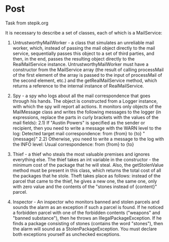 # Post
Task from stepik.org

It is necessary to describe a set of classes, each of which is a MailService:

1) UntrustworthyMailWorker - a class that simulates an unreliable mail worker, which, instead of passing the mail object 
directly to the mail service, sequentially passes this object to a set of third parties, and then, in the end, passes the 
resulting object directly to the RealMailService instance. UntrustworthyMailWorker must have a constructor from the MailService 
array (the result of calling processMail of the first element of the array is passed to the input of processMail of the second element, 
etc.) and the getRealMailService method, which returns a reference to the internal instance of RealMailService.

2) Spy - a spy who logs about all the mail correspondence that goes through his hands. The object is constructed from a Logger instance, 
with which the spy will report all actions. It monitors only objects of the MailMessage class and writes the following messages to the 
logger (in expressions, replace the parts in curly brackets with the values ​​of the mail fields):
2.1) If "Austin Powers" is specified as the sender or recipient, then you need to write a message with the WARN level to the log: 
Detected target mail correspondence: from {from} to {to} "{message}"
2.2) Otherwise, you need to write a message to the log with the INFO level: Usual correspondence: from {from} to {to}

3) Thief - a thief who steals the most valuable premises and ignores everything else. The thief takes an int variable in the constructor - 
the minimum cost of the package that he will steal. Also, the getStolenValue method must be present in this class, which returns the 
total cost of all the packages that he stole. Theft takes place as follows: instead of the parcel that came to the thief, he gives a new 
one, the same one, only with zero value and the contents of the "stones instead of {content}" parcel.

4) Inspector - An inspector who monitors banned and stolen parcels and sounds the alarm as an exception if such a parcel is found. 
If he noticed a forbidden parcel with one of the forbidden contents ("weapons" and "banned substance"), then he throws an 
IllegalPackageException. If he finds a package consisting of stones (contains the word "stones"), then the alarm will sound as a 
StolenPackageException. You must declare both exceptions yourself as unchecked exceptions.
